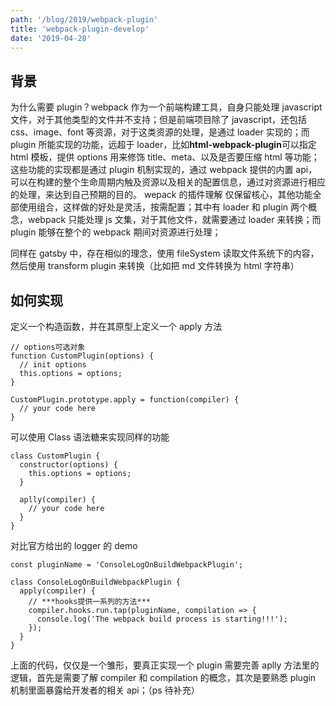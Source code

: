 ```yaml
---
path: '/blog/2019/webpack-plugin'
title: 'webpack-plugin-develop'
date: '2019-04-28'
---
```


## 背景

为什么需要 plugin？webpack 作为一个前端构建工具，自身只能处理 javascript 文件，对于其他类型的文件并不支持；但是前端项目除了 javascript，还包括 css、image、font 等资源，对于这类资源的处理，是通过 loader 实现的；而 plugin 所能实现的功能，远超于 loader，比如**html-webpack-plugin**可以指定 html 模板，提供 options 用来修饰 title、meta、以及是否要压缩 html 等功能；这些功能的实现都是通过 plugin 机制实现的，通过 webpack 提供的内置 api，可以在构建的整个生命周期内触及资源以及相关的配置信息，通过对资源进行相应的处理，来达到自己预期的目的。
wepack 的插件理解
仅保留核心，其他功能全部使用组合，这样做的好处是灵活，按需配置；其中有 loader 和 plugin 两个概念，webpack 只能处理 js 文集，对于其他文件，就需要通过 loader 来转换；而 plugin 能够在整个的 webpack 期间对资源进行处理；

同样在 gatsby 中，存在相似的理念，使用 fileSystem 读取文件系统下的内容，然后使用 transform plugin 来转换（比如把 md 文件转换为 html 字符串）

## 如何实现

定义一个构造函数，并在其原型上定义一个 apply 方法

```
// options可选对象
function CustomPlugin(options) {
  // init options
  this.options = options;
}

CustomPlugin.prototype.apply = function(compiler) {
  // your code here
}
```

可以使用 Class 语法糖来实现同样的功能

```
class CustomPlugin {
  constructor(options) {
    this.options = options;
  }

  aplly(compiler) {
    // your code here
  }
}
```

对比官方给出的 logger 的 demo

```
const pluginName = 'ConsoleLogOnBuildWebpackPlugin';

class ConsoleLogOnBuildWebpackPlugin {
  apply(compiler) {
    // ***hooks提供一系列的方法***
    compiler.hooks.run.tap(pluginName, compilation => {
      console.log('The webpack build process is starting!!!');
    });
  }
}
```

上面的代码，仅仅是一个雏形，要真正实现一个 plugin 需要完善 aplly 方法里的逻辑，首先是需要了解 compiler 和 compilation 的概念，其次是要熟悉 plugin 机制里面暴露给开发者的相关 api；（ps 待补充）

